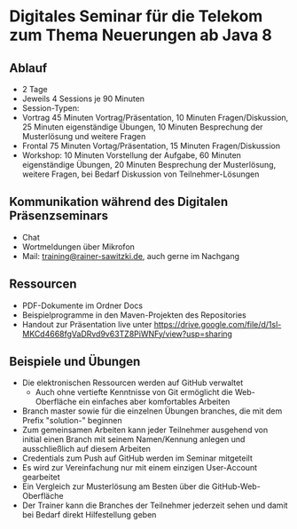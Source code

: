 # Digitales Seminar für die Telekom zum Thema Neuerungen ab Java 8 

## Ablauf

* 2 Tage
* Jeweils 4 Sessions je 90 Minuten
* Session-Typen: 
 * Vortrag 45 Minuten Vortrag/Präsentation, 10 Minuten Fragen/Diskussion, 25 Minuten eigenständige Übungen, 10 Minuten Besprechung der Musterlösung und weitere Fragen
 * Frontal 75 Minuten Vortag/Präsentation, 15 Minuten Fragen/Diskussion
 * Workshop: 10 Minuten Vorstellung der Aufgabe, 60 Minuten eigenständige Übungen, 20 Minuten Besprechung der Musterlösung, weitere Fragen, bei Bedarf Diskussion von Teilnehmer-Lösungen

## Kommunikation während des Digitalen Präsenzseminars

* Chat
* Wortmeldungen über Mikrofon
* Mail: training@rainer-sawitzki.de, auch gerne im Nachgang


## Ressourcen

* PDF-Dokumente im Ordner Docs
* Beispielprogramme in den Maven-Projekten des Repositories
* Handout zur Präsentation live unter https://drive.google.com/file/d/1sl-MKCd4668fgVaDRvd9v63TZ8PiWNFy/view?usp=sharing

## Beispiele und Übungen

* Die elektronischen Ressourcen werden auf GitHub verwaltet
  * Auch ohne vertiefte Kenntnisse von Git ermöglicht die Web-Oberfläche ein einfaches aber komfortables Arbeiten
* Branch master sowie für die einzelnen Übungen branches, die mit dem Prefix "solution-" beginnen
* Zum gemeinsamen Arbeiten kann jeder Teilnehmer ausgehend von initial einen Branch mit seinem Namen/Kennung anlegen und ausschließlich auf diesem Arbeiten
 * Credentials zum Push auf GitHub werden im Seminar mitgeteilt
 * Es wird zur Vereinfachung nur mit einem einzigen User-Account gearbeitet
* Ein Vergleich zur Musterlösung am Besten über die GitHub-Web-Oberfläche
* Der Trainer kann die Branches der Teilnehmer jederzeit sehen und damit bei Bedarf direkt Hilfestellung geben

